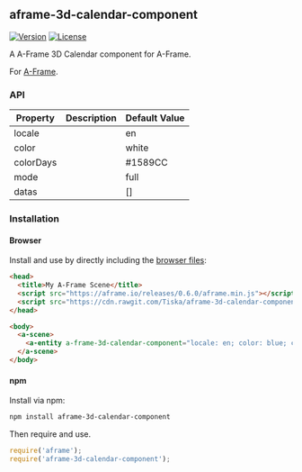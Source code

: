 ## aframe-3d-calendar-component

[![Version](http://img.shields.io/npm/v/aframe-a-frame-3D-calendar-component.svg?style=flat-square)](https://npmjs.org/package/aframe-3d-calendar-component)
[![License](http://img.shields.io/npm/l/aframe-3d-calendar-component.svg?style=flat-square)](https://npmjs.org/package/aframe-3d-calendar-component)

A A-Frame 3D Calendar component for A-Frame.

For [A-Frame](https://aframe.io).

### API

| Property | Description | Default Value |
| -------- | ----------- | ------------- |
| locale   |             | en            |
| color    |             | white         |
| colorDays|             | #1589CC       |
| mode     |             | full          |
| datas    |             | []            |

### Installation

#### Browser

Install and use by directly including the [browser files](dist):

```html
<head>
  <title>My A-Frame Scene</title>
  <script src="https://aframe.io/releases/0.6.0/aframe.min.js"></script>
  <script src="https://cdn.rawgit.com/Tiska/aframe-3d-calendar-component/master/dist/aframe-3d-calendar-component.min.js"></script>
</head>

<body>
  <a-scene>
    <a-entity a-frame-3d-calendar-component="locale: en; color: blue; colorDays: colorDays; mode: full"></a-entity>
  </a-scene>
</body>
```

#### npm

Install via npm:

```bash
npm install aframe-3d-calendar-component
```

Then require and use.

```js
require('aframe');
require('aframe-3d-calendar-component');
```
